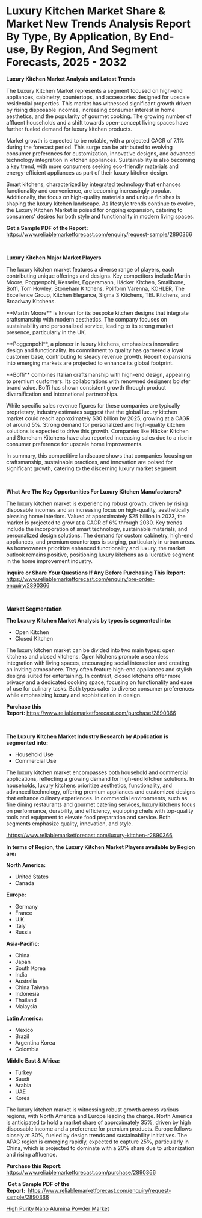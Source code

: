 <p><h1>Luxury Kitchen Market Share & Market New Trends Analysis Report By Type, By Application, By End-use, By Region, And Segment Forecasts, 2025 - 2032</h1></p><p><strong>Luxury Kitchen Market Analysis and Latest Trends</strong></p>
<p><p>The Luxury Kitchen Market represents a segment focused on high-end appliances, cabinetry, countertops, and accessories designed for upscale residential properties. This market has witnessed significant growth driven by rising disposable incomes, increasing consumer interest in home aesthetics, and the popularity of gourmet cooking. The growing number of affluent households and a shift towards open-concept living spaces have further fueled demand for luxury kitchen products.</p><p>Market growth is expected to be notable, with a projected CAGR of 7.1% during the forecast period. This surge can be attributed to evolving consumer preferences for customization, innovative designs, and advanced technology integration in kitchen appliances. Sustainability is also becoming a key trend, with more consumers seeking eco-friendly materials and energy-efficient appliances as part of their luxury kitchen design.</p><p>Smart kitchens, characterized by integrated technology that enhances functionality and convenience, are becoming increasingly popular. Additionally, the focus on high-quality materials and unique finishes is shaping the luxury kitchen landscape. As lifestyle trends continue to evolve, the Luxury Kitchen Market is poised for ongoing expansion, catering to consumers' desires for both style and functionality in modern living spaces.</p></p>
<p><strong>Get a Sample PDF of the Report:&nbsp;</strong> <a href="https://www.reliablemarketforecast.com/enquiry/request-sample/2890366?utm_campaign=3352&utm_medium=2&utm_source=Github&utm_content=ia&utm_term=14032025&utm_id=luxury-kitchen">https://www.reliablemarketforecast.com/enquiry/request-sample/2890366</a></p>
<p>&nbsp;</p>
<p><strong>Luxury Kitchen Major Market Players</strong></p>
<p><p>The luxury kitchen market features a diverse range of players, each contributing unique offerings and designs. Key competitors include Martin Moore, Poggenpohl, Kesseler, Eggersmann, Häcker Kitchen, Smallbone, Boffi, Tom Howley, Stoneham Kitchens, Poliform Varenna, KOHLER, The Excellence Group, Kitchen Elegance, Sigma 3 Kitchens, TEL Kitchens, and Broadway Kitchens.</p><p>**Martin Moore** is known for its bespoke kitchen designs that integrate craftsmanship with modern aesthetics. The company focuses on sustainability and personalized service, leading to its strong market presence, particularly in the UK. </p><p>**Poggenpohl**, a pioneer in luxury kitchens, emphasizes innovative design and functionality. Its commitment to quality has garnered a loyal customer base, contributing to steady revenue growth. Recent expansions into emerging markets are projected to enhance its global footprint.</p><p>**Boffi** combines Italian craftsmanship with high-end design, appealing to premium customers. Its collaborations with renowned designers bolster brand value. Boffi has shown consistent growth through product diversification and international partnerships.</p><p>While specific sales revenue figures for these companies are typically proprietary, industry estimates suggest that the global luxury kitchen market could reach approximately $30 billion by 2025, growing at a CAGR of around 5%. Strong demand for personalized and high-quality kitchen solutions is expected to drive this growth. Companies like Häcker Kitchen and Stoneham Kitchens have also reported increasing sales due to a rise in consumer preference for upscale home improvements.</p><p>In summary, this competitive landscape shows that companies focusing on craftsmanship, sustainable practices, and innovation are poised for significant growth, catering to the discerning luxury market segment.</p></p>
<p>&nbsp;</p>
<p><strong>What Are The Key Opportunities For Luxury Kitchen Manufacturers?</strong></p>
<p><p>The luxury kitchen market is experiencing robust growth, driven by rising disposable incomes and an increasing focus on high-quality, aesthetically pleasing home interiors. Valued at approximately $25 billion in 2023, the market is projected to grow at a CAGR of 6% through 2030. Key trends include the incorporation of smart technology, sustainable materials, and personalized design solutions. The demand for custom cabinetry, high-end appliances, and premium countertops is surging, particularly in urban areas. As homeowners prioritize enhanced functionality and luxury, the market outlook remains positive, positioning luxury kitchens as a lucrative segment in the home improvement industry.</p></p>
<p><strong>Inquire or Share Your Questions If Any Before Purchasing This Report:</strong> <a href="https://www.reliablemarketforecast.com/enquiry/pre-order-enquiry/2890366?utm_campaign=3352&utm_medium=2&utm_source=Github&utm_content=ia&utm_term=14032025&utm_id=luxury-kitchen">https://www.reliablemarketforecast.com/enquiry/pre-order-enquiry/2890366</a></p>
<p>&nbsp;</p>
<p><strong>Market Segmentation</strong></p>
<p><strong>The Luxury Kitchen Market Analysis by types is segmented into:</strong></p>
<p><ul><li>Open Kitchen</li><li>Closed Kitchen</li></ul></p>
<p><p>The luxury kitchen market can be divided into two main types: open kitchens and closed kitchens. Open kitchens promote a seamless integration with living spaces, encouraging social interaction and creating an inviting atmosphere. They often feature high-end appliances and stylish designs suited for entertaining. In contrast, closed kitchens offer more privacy and a dedicated cooking space, focusing on functionality and ease of use for culinary tasks. Both types cater to diverse consumer preferences while emphasizing luxury and sophistication in design.</p></p>
<p><strong>Purchase this Report:&nbsp;</strong><a href="https://www.reliablemarketforecast.com/purchase/2890366?utm_campaign=3352&utm_medium=2&utm_source=Github&utm_content=ia&utm_term=14032025&utm_id=luxury-kitchen">https://www.reliablemarketforecast.com/purchase/2890366</a></p>
<p>&nbsp;</p>
<p><strong>The Luxury Kitchen Market Industry Research by Application is segmented into:</strong></p>
<p><ul><li>Household Use</li><li>Commercial Use</li></ul></p>
<p><p>The luxury kitchen market encompasses both household and commercial applications, reflecting a growing demand for high-end kitchen solutions. In households, luxury kitchens prioritize aesthetics, functionality, and advanced technology, offering premium appliances and customized designs that enhance culinary experiences. In commercial environments, such as fine dining restaurants and gourmet catering services, luxury kitchens focus on performance, durability, and efficiency, equipping chefs with top-quality tools and equipment to elevate food preparation and service. Both segments emphasize quality, innovation, and style.</p></p>
<p><a href="https://www.reliablemarketforecast.com/luxury-kitchen-r2890366?utm_campaign=3352&utm_medium=2&utm_source=Github&utm_content=ia&utm_term=14032025&utm_id=luxury-kitchen">&nbsp;https://www.reliablemarketforecast.com/luxury-kitchen-r2890366</a></p>
<p><strong>In terms of Region, the Luxury Kitchen Market Players available by Region are:</strong></p>
<p>
    <p> <strong> North America: </strong>
        <ul>
            <li>United States</li>
            <li>Canada</li>
        </ul>
        </p> 
    <p> <strong> Europe: </strong>
        <ul>
            <li>Germany</li>
            <li>France</li>
            <li>U.K.</li>
            <li>Italy</li>
            <li>Russia</li>
        </ul>
        </p> 
    <p> <strong> Asia-Pacific: </strong>
        <ul>
            <li>China</li>
            <li>Japan</li>
            <li>South Korea</li>
            <li>India</li>
            <li>Australia</li>
            <li>China Taiwan</li>
            <li>Indonesia</li>
            <li>Thailand</li>
            <li>Malaysia</li>
        </ul>
        </p> 
    <p> <strong> Latin America: </strong>
        <ul>
            <li>Mexico</li>
            <li>Brazil</li>
            <li>Argentina Korea</li>
            <li>Colombia</li>
        </ul>
        </p> 
    <p> <strong> Middle East & Africa: </strong>
        <ul>
            <li>Turkey</li>
            <li>Saudi</li>
            <li>Arabia</li>
            <li>UAE</li>
            <li>Korea</li>
        </ul>
    </p>
    </p>
<p><p>The luxury kitchen market is witnessing robust growth across various regions, with North America and Europe leading the charge. North America is anticipated to hold a market share of approximately 35%, driven by high disposable income and a preference for premium products. Europe follows closely at 30%, fueled by design trends and sustainability initiatives. The APAC region is emerging rapidly, expected to capture 25%, particularly in China, which is projected to dominate with a 20% share due to urbanization and rising affluence.</p></p>
<p><strong>Purchase this Report: </strong><a href="https://www.reliablemarketforecast.com/purchase/2890366?utm_campaign=3352&utm_medium=2&utm_source=Github&utm_content=ia&utm_term=14032025&utm_id=luxury-kitchen">https://www.reliablemarketforecast.com/purchase/2890366</a></p>
<p>&nbsp;<strong>Get a Sample PDF of the Report:&nbsp;&nbsp;</strong><a href="https://www.reliablemarketforecast.com/enquiry/request-sample/2890366?utm_campaign=3352&utm_medium=2&utm_source=Github&utm_content=ia&utm_term=14032025&utm_id=luxury-kitchen">https://www.reliablemarketforecast.com/enquiry/request-sample/2890366</a></p>
<p><strong></strong></p>
<p><p><a href="https://github.com/supicweg/Market-Research-Report-List-1/blob/main/high-purity-nano-alumina-powder-market.md?utm_campaign=3352&utm_medium=2&utm_source=Github&utm_content=ia&utm_term=14032025&utm_id=luxury-kitchen">High Purity Nano Alumina Powder Market</a></p></p>
